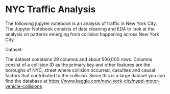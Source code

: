 # NYC Traffic Analysis
The following jupyter notebook is an analysis of traffic in New York City. The Jupyter Notebook consists of data cleaning and EDA to look at the analysis on patterns emerging from collision happening across New York City.

Dataset: <br>

The dataset conatains 29 columns and about 500,000 rows. Columns consist of a collision ID as the primary key and other features are the boroughs of NYC, street where collision occurred, casulties and causal factors that contributed to the collision. Since this is a large dataset you can find the database at https://www.kaggle.com/new-york-city/nypd-motor-vehicle-collisions
